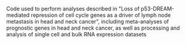Code used to perform analyses described in "Loss of p53-DREAM-mediated repression of cell cycle genes as a driver of lymph node metastasis in head and neck cancer", including meta-analyses of prognostic genes in head and neck cancer, as well as processing and analysis of single cell and bulk RNA expression datasets
